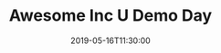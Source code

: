 ---
title: Awesome Inc U Demo Day
date: '2019-05-16T11:30:00'
eventbrite_url: https://www.eventbrite.com/e/awesome-inc-demo-day-web-developer-bootcamp-spring-2019-registration-60942837668
feature: true
location: Awesome Inc
image_url: "/images/events/5-across-pitch-min.jpg"
---